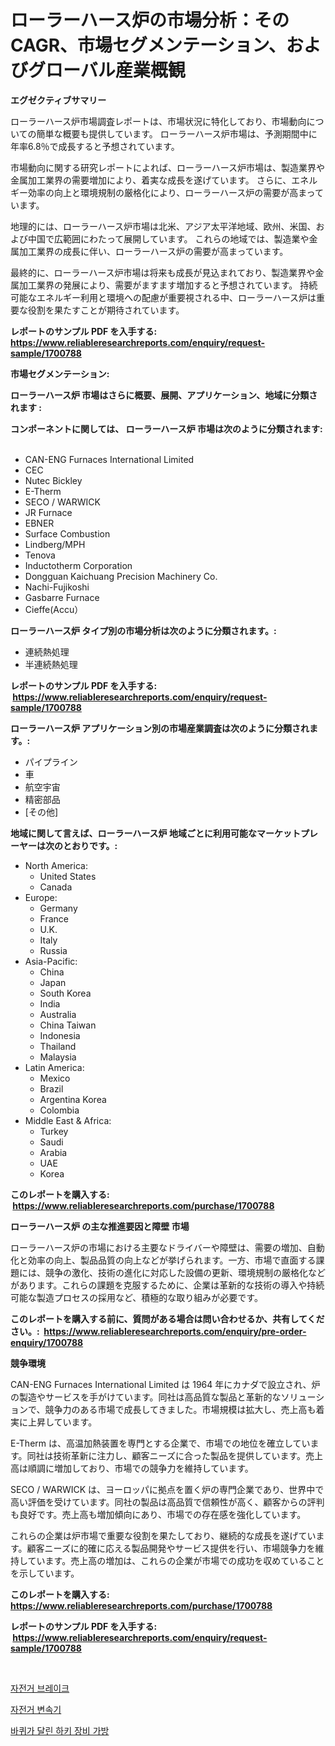 <p><h1>ローラーハース炉の市場分析：そのCAGR、市場セグメンテーション、およびグローバル産業概観</h1></p><p><strong>エグゼクティブサマリー</strong></p>
<p><p>ローラーハース炉市場調査レポートは、市場状況に特化しており、市場動向についての簡単な概要も提供しています。 ローラーハース炉市場は、予測期間中に年率6.8％で成長すると予想されています。</p><p>市場動向に関する研究レポートによれば、ローラーハース炉市場は、製造業界や金属加工業界の需要増加により、着実な成長を遂げています。 さらに、エネルギー効率の向上と環境規制の厳格化により、ローラーハース炉の需要が高まっています。</p><p>地理的には、ローラーハース炉市場は北米、アジア太平洋地域、欧州、米国、および中国で広範囲にわたって展開しています。 これらの地域では、製造業や金属加工業界の成長に伴い、ローラーハース炉の需要が高まっています。</p><p>最終的に、ローラーハース炉市場は将来も成長が見込まれており、製造業界や金属加工業界の発展により、需要がますます増加すると予想されています。 持続可能なエネルギー利用と環境への配慮が重要視される中、ローラーハース炉は重要な役割を果たすことが期待されています。</p></p>
<p><strong>レポートのサンプル PDF を入手する: <a href="https://www.reliableresearchreports.com/enquiry/request-sample/1700788">https://www.reliableresearchreports.com/enquiry/request-sample/1700788</a></strong></p>
<p><strong>市場セグメンテーション:</strong></p>
<p><strong> ローラーハース炉 市場はさらに概要、展開、アプリケーション、地域に分類されます :</strong></p>
<p><strong>コンポーネントに関しては、 ローラーハース炉 市場は次のように分類されます: &nbsp;</strong></p>
<p><ul><li>CAN-ENG Furnaces International Limited</li><li>CEC</li><li>Nutec Bickley</li><li>E-Therm</li><li>SECO / WARWICK</li><li>JR Furnace</li><li>EBNER</li><li>Surface Combustion</li><li>Lindberg/MPH</li><li>Tenova</li><li>Inductotherm Corporation</li><li>Dongguan Kaichuang Precision Machinery Co.</li><li>Nachi-Fujikoshi</li><li>Gasbarre Furnace</li><li>Cieffe(Accu）</li></ul></p>
<p><strong> ローラーハース炉 タイプ別の市場分析は次のように分類されます。:</strong></p>
<p><ul><li>連続熱処理</li><li>半連続熱処理</li></ul></p>
<p><strong>レポートのサンプル PDF を入手する: &nbsp;<a href="https://www.reliableresearchreports.com/enquiry/request-sample/1700788">https://www.reliableresearchreports.com/enquiry/request-sample/1700788</a></strong></p>
<p><strong> ローラーハース炉 アプリケーション別の市場産業調査は次のように分類されます。:</strong></p>
<p><ul><li>パイプライン</li><li>車</li><li>航空宇宙</li><li>精密部品</li><li>[その他]</li></ul></p>
<p><strong>地域に関して言えば、ローラーハース炉 地域ごとに利用可能なマーケットプレーヤーは次のとおりです。:</strong></p>
<p><ul>
    <li>
        North America:
        <ul>
            <li>United States</li>
            <li>Canada</li>
        </ul>
    </li>
    <li>
        Europe:
        <ul>
            <li>Germany</li>
            <li>France</li>
            <li>U.K.</li>
            <li>Italy</li>
            <li>Russia</li>
        </ul>
    </li>
    <li>
        Asia-Pacific:
        <ul>
            <li>China</li>
            <li>Japan</li>
            <li>South Korea</li>
            <li>India</li>
            <li>Australia</li>
            <li>China Taiwan</li>
            <li>Indonesia</li>
            <li>Thailand</li>
            <li>Malaysia</li>
        </ul>
    </li>
    <li>
        Latin America:
        <ul>
            <li>Mexico</li>
            <li>Brazil</li>
            <li>Argentina Korea</li>
            <li>Colombia</li>
        </ul>
    </li>
    <li>
        Middle East & Africa:
        <ul>
            <li>Turkey</li>
            <li>Saudi</li>
            <li>Arabia</li>
            <li>UAE</li>
            <li>Korea</li>
        </ul>
    </li>
    </ul></p>
<p><strong>このレポートを購入する: &nbsp;<a href="https://www.reliableresearchreports.com/purchase/1700788">https://www.reliableresearchreports.com/purchase/1700788</a></strong></p>
<p><strong>ローラーハース炉 の主な推進要因と障壁 市場</strong></p>
<p><p>ローラーハース炉の市場における主要なドライバーや障壁は、需要の増加、自動化と効率の向上、製品品質の向上などが挙げられます。一方、市場で直面する課題には、競争の激化、技術の進化に対応した設備の更新、環境規制の厳格化などがあります。これらの課題を克服するために、企業は革新的な技術の導入や持続可能な製造プロセスの採用など、積極的な取り組みが必要です。</p></p>
<p><strong>このレポートを購入する前に、質問がある場合は問い合わせるか、共有してください。:&nbsp; <a href="https://www.reliableresearchreports.com/enquiry/pre-order-enquiry/1700788">https://www.reliableresearchreports.com/enquiry/pre-order-enquiry/1700788</a></strong></p>
<p><strong>競争環境</strong></p>
<p><p>CAN-ENG Furnaces International Limited は 1964 年にカナダで設立され、炉の製造やサービスを手がけています。同社は高品質な製品と革新的なソリューションで、競争力のある市場で成長してきました。市場規模は拡大し、売上高も着実に上昇しています。</p><p>E-Therm は、高温加熱装置を専門とする企業で、市場での地位を確立しています。同社は技術革新に注力し、顧客ニーズに合った製品を提供しています。売上高は順調に増加しており、市場での競争力を維持しています。</p><p>SECO / WARWICK は、ヨーロッパに拠点を置く炉の専門企業であり、世界中で高い評価を受けています。同社の製品は高品質で信頼性が高く、顧客からの評判も良好です。売上高も増加傾向にあり、市場での存在感を強化しています。</p><p>これらの企業は炉市場で重要な役割を果たしており、継続的な成長を遂げています。顧客ニーズに的確に応える製品開発やサービス提供を行い、市場競争力を維持しています。売上高の増加は、これらの企業が市場での成功を収めていることを示しています。</p></p>
<p><strong>このレポートを購入する: &nbsp; <a href="https://www.reliableresearchreports.com/purchase/1700788">https://www.reliableresearchreports.com/purchase/1700788</a></strong></p>
<p><strong>レポートのサンプル PDF を入手する: &nbsp;<a href="https://www.reliableresearchreports.com/enquiry/request-sample/1700788">https://www.reliableresearchreports.com/enquiry/request-sample/1700788</a></strong><strong></strong></p>
<p>&nbsp;</p>
<p><p><a href="https://github.com/Skyleitney456456/Market-Research-Report-List-1/blob/main/62983566549.md">자전거 브레이크</a></p><p><a href="https://github.com/iansanftyord09878/Market-Research-Report-List-1/blob/main/65847576550.md">자전거 변속기</a></p><p><a href="https://github.com/crfsywufhm81415/Market-Research-Report-List-1/blob/main/57876106551.md">바퀴가 달린 하키 장비 가방</a></p></p>